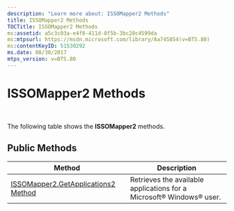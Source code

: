 ```yaml
---
description: "Learn more about: ISSOMapper2 Methods"
title: ISSOMapper2 Methods
TOCTitle: ISSOMapper2 Methods
ms:assetid: a5c3c03a-e4f8-411d-8f5b-3bc28c4599da
ms:mtpsurl: https://msdn.microsoft.com/library/Aa745854(v=BTS.80)
ms:contentKeyID: 51530292
ms.date: 08/30/2017
mtps_version: v=BTS.80
---
```


# ISSOMapper2 Methods

 

The following table shows the **ISSOMapper2** methods.

## Public Methods

<table>
<thead>
<tr class="header">
<th>Method</th>
<th>Description</th>
</tr>
</thead>
<tbody>
<tr class="odd">
<td><a href="issomapper2-getapplications2-method.md">ISSOMapper2.GetApplications2 Method</a></td>
<td>Retrieves the available applications for a Microsoft® Windows® user.</td>
</tr>
</tbody>
</table>

